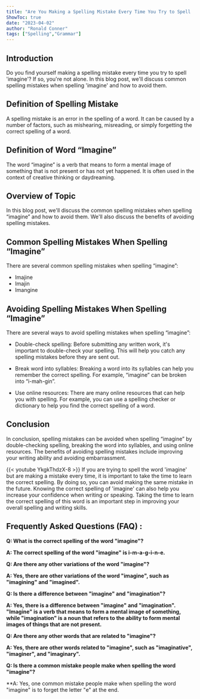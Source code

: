 ```yaml
---
title: "Are You Making a Spelling Mistake Every Time You Try to Spell 'Imagine'? Find Out Now!"
ShowToc: true 
date: "2023-04-02"
author: "Ronald Conner" 
tags: ["Spelling","Grammar"]
---
```

## Introduction

Do you find yourself making a spelling mistake every time you try to spell 'imagine'? If so, you're not alone. In this blog post, we'll discuss common spelling mistakes when spelling 'imagine' and how to avoid them.

## Definition of Spelling Mistake

A spelling mistake is an error in the spelling of a word. It can be caused by a number of factors, such as mishearing, misreading, or simply forgetting the correct spelling of a word.

## Definition of Word “Imagine”

The word “imagine” is a verb that means to form a mental image of something that is not present or has not yet happened. It is often used in the context of creative thinking or daydreaming.

## Overview of Topic

In this blog post, we'll discuss the common spelling mistakes when spelling “imagine” and how to avoid them. We'll also discuss the benefits of avoiding spelling mistakes.

## Common Spelling Mistakes When Spelling “Imagine”

There are several common spelling mistakes when spelling “imagine”:

* Imajine
* Imajin
* Imangine

## Avoiding Spelling Mistakes When Spelling “Imagine”

There are several ways to avoid spelling mistakes when spelling “imagine”:

* Double-check spelling: Before submitting any written work, it's important to double-check your spelling. This will help you catch any spelling mistakes before they are sent out.

* Break word into syllables: Breaking a word into its syllables can help you remember the correct spelling. For example, “imagine” can be broken into “i-mah-gin”.

* Use online resources: There are many online resources that can help you with spelling. For example, you can use a spelling checker or dictionary to help you find the correct spelling of a word.

## Conclusion

In conclusion, spelling mistakes can be avoided when spelling “imagine” by double-checking spelling, breaking the word into syllables, and using online resources. The benefits of avoiding spelling mistakes include improving your writing ability and avoiding embarrassment.

{{< youtube YkgkThdzX-8 >}} 
If you are trying to spell the word 'imagine' but are making a mistake every time, it is important to take the time to learn the correct spelling. By doing so, you can avoid making the same mistake in the future. Knowing the correct spelling of 'imagine' can also help you increase your confidence when writing or speaking. Taking the time to learn the correct spelling of this word is an important step in improving your overall spelling and writing skills.

## Frequently Asked Questions (FAQ) :
**Q: What is the correct spelling of the word "imagine"?**

**A: The correct spelling of the word "imagine" is i-m-a-g-i-n-e.**

**Q: Are there any other variations of the word "imagine"?**

**A: Yes, there are other variations of the word "imagine", such as "imagining" and "imagined".**

**Q: Is there a difference between "imagine" and "imagination"?**

**A: Yes, there is a difference between "imagine" and "imagination". "Imagine" is a verb that means to form a mental image of something, while "imagination" is a noun that refers to the ability to form mental images of things that are not present.**

**Q: Are there any other words that are related to "imagine"?**

**A: Yes, there are other words related to "imagine", such as "imaginative", "imaginer", and "imaginary".**

**Q: Is there a common mistake people make when spelling the word "imagine"?**

**A: Yes, one common mistake people make when spelling the word "imagine" is to forget the letter "e" at the end.





